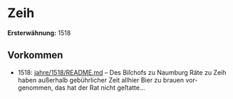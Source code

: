 # Zeih

**Ersterwähnung:** 1518

## Vorkommen
- 1518: [jahre/1518/README.md](../jahre/1518/README.md) – Des Biſchofs zu Naumburg Räte zu Zeih haben
außerhalb gebührlicher Zeit allhier Bier zu brauen vor-
genommen, das hat der Rat nicht geſtatte...
